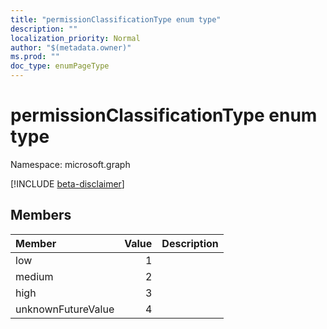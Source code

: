 ```yaml
---
title: "permissionClassificationType enum type"
description: ""
localization_priority: Normal
author: "$(metadata.owner)"
ms.prod: ""
doc_type: enumPageType
---
```


# permissionClassificationType enum type

Namespace: microsoft.graph

[!INCLUDE [beta-disclaimer](../../includes/beta-disclaimer.md)]

## Members

| Member             | Value | Description |
| :----------------- | ----: | :---------- |
| low                | 1     |             |
| medium             | 2     |             |
| high               | 3     |             |
| unknownFutureValue | 4     |             |
